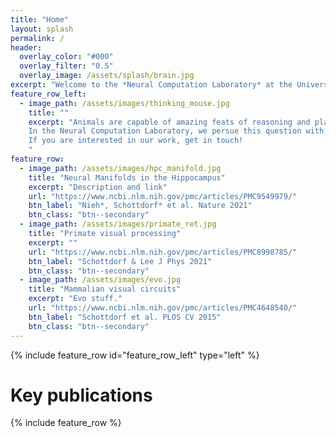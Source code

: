 ```yaml
---
title: "Home"
layout: splash
permalink: /
header:
  overlay_color: "#000"
  overlay_filter: "0.5"
  overlay_image: /assets/splash/brain.jpg
excerpt: "Welcome to the *Neural Computation Laboratory* at the University of Delaware's Department of Psychological and Brain Sciences."
feature_row_left:
  - image_path: /assets/images/thinking_mouse.jpg
    title: ""
    excerpt: "Animals are capable of amazing feats of reasoning and planning. If you ever had mice in your kitchen, you will know what we are talking about! How do they do that? And how are these processes instantiated by the coordinated activity of single neurons?<br/><br/>
    In the Neural Computation Laboratory, we persue this question with mice that learn to solve complex problems in virtual reality. We use advanced microscopy and electrophysiology combined with modern AI.<br/><br/>
    If you are interested in our work, get in touch!
    "
feature_row:
  - image_path: /assets/images/hpc_manifold.jpg
    title: "Neural Manifolds in the Hippocampus"
    excerpt: "Description and link"
    url: "https://www.ncbi.nlm.nih.gov/pmc/articles/PMC9549979/"
    btn_label: "Nieh*, Schottdorf* et al. Nature 2021"
    btn_class: "btn--secondary"
  - image_path: /assets/images/primate_ret.jpg
    title: "Primate visual processing"
    excerpt: ""
    url: "https://www.ncbi.nlm.nih.gov/pmc/articles/PMC8998785/"
    btn_label: "Schottdorf & Lee J Phys 2021"
    btn_class: "btn--secondary"
  - image_path: /assets/images/evo.jpg
    title: "Mammalian visual circuits"
    excerpt: "Evo stuff."
    url: "https://www.ncbi.nlm.nih.gov/pmc/articles/PMC4648540/"
    btn_label: "Schottdorf et al. PLOS CV 2015"
    btn_class: "btn--secondary"
---
```


{% include feature_row id="feature_row_left" type="left" %}
# Key publications
{% include feature_row %}
